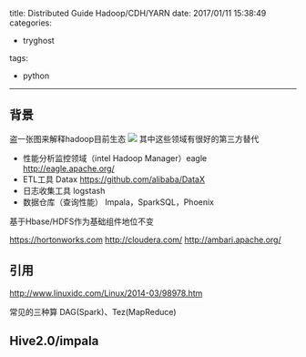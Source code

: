 title: Distributed Guide Hadoop/CDH/YARN
date: 2017/01/11 15:38:49
categories:
 - tryghost

tags:
 - python 



---

## 背景
盗一张图来解释hadoop目前生态
![](https://dn-zuoyun.qbox.me/image/b/6a/1033fc27e1d8e8f774bb07db1422b.png)
其中这些领域有很好的第三方替代

* 性能分析监控领域（intel Hadoop Manager）eagle http://eagle.apache.org/
* ETL工具 Datax https://github.com/alibaba/DataX
* 日志收集工具 logstash
* 数据仓库（查询性能） Impala，SparkSQL，Phoenix

基于Hbase/HDFS作为基础组件地位不变

https://hortonworks.com
http://cloudera.com/
http://ambari.apache.org/

## 引用
http://www.linuxidc.com/Linux/2014-03/98978.htm

常见的三种算
DAG(Spark)、Tez(MapReduce)
## Hive2.0/impala





